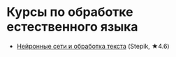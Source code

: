 # Курсы по обработке естественного языка
- [Нейронные сети и обработка текста](https://stepik.org/course/54098)  (Stepik, ★4.6)